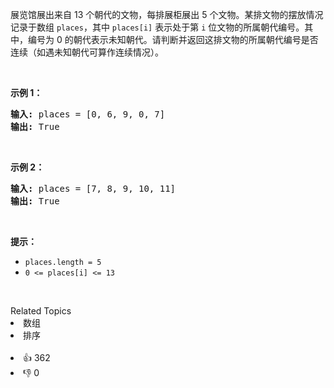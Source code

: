 <p>展览馆展出来自 13 个朝代的文物，每排展柜展出 5 个文物。某排文物的摆放情况记录于数组 <code>places</code>，其中 <code>places[i]</code> 表示处于第 <code>i</code> 位文物的所属朝代编号。其中，编号为 0 的朝代表示未知朝代。请判断并返回这排文物的所属朝代编号是否连续（如遇未知朝代可算作连续情况）。</p>

<p>&nbsp;</p>

<p><strong>示例&nbsp;1：</strong></p>

<pre>
<strong>输入: </strong>places = [0, 6, 9, 0, 7]
<strong>输出: </strong>True
</pre>

<p>&nbsp;</p>

<p><strong>示例&nbsp;2：</strong></p>

<pre>
<strong>输入: </strong>places = [7, 8, 9, 10, 11]
<strong>输出:</strong> True
</pre>

<p>&nbsp;</p>

<p><strong>提示：</strong></p>

<ul> 
 <li><code>places.length = 5</code></li> 
 <li><code>0 &lt;= places[i] &lt;= 13</code></li> 
</ul>

<p>&nbsp;</p>

<div><div>Related Topics</div><div><li>数组</li><li>排序</li></div></div><br><div><li>👍 362</li><li>👎 0</li></div>